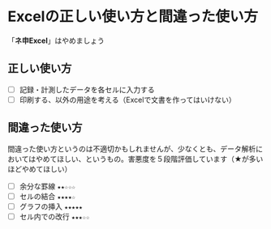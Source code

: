 # Excelの正しい使い方と間違った使い方

「**ネ申Excel**」はやめましょう

## 正しい使い方

- [ ] 記録・計測したデータを各セルに入力する
- [ ] 印刷する、以外の用途を考える（Excelで文書を作ってはいけない）

## 間違った使い方

間違った使い方というのは不適切かもしれませんが、少なくとも、データ解析においてはやめてほしい、というもの。害悪度を５段階評価しています（★が多いほどやめてほしい）

- [ ] 余分な罫線 `★★☆☆☆`
- [ ] セルの結合 `★★★★☆`
- [ ] グラフの挿入 `★★★★★`
- [ ] セル内での改行 `★★★☆☆`